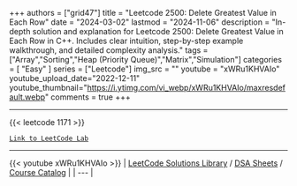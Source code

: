 
+++
authors = ["grid47"]
title = "Leetcode 2500: Delete Greatest Value in Each Row"
date = "2024-03-02"
lastmod = "2024-11-06"
description = "In-depth solution and explanation for Leetcode 2500: Delete Greatest Value in Each Row in C++. Includes clear intuition, step-by-step example walkthrough, and detailed complexity analysis."
tags = ["Array","Sorting","Heap (Priority Queue)","Matrix","Simulation"]
categories = [
    "Easy"
]
series = ["Leetcode"]
img_src = ""
youtube = "xWRu1KHVAIo"
youtube_upload_date="2022-12-11"
youtube_thumbnail="https://i.ytimg.com/vi_webp/xWRu1KHVAIo/maxresdefault.webp"
comments = true
+++



---
{{< leetcode 1171 >}}

[`Link to LeetCode Lab`](https://leetcode.com/problems/delete-greatest-value-in-each-row/description/)

---
{{< youtube xWRu1KHVAIo >}}
| [LeetCode Solutions Library](https://grid47.xyz/leetcode/) / [DSA Sheets](https://grid47.xyz/sheets/) / [Course Catalog](https://grid47.xyz/courses/) |
| --- |
